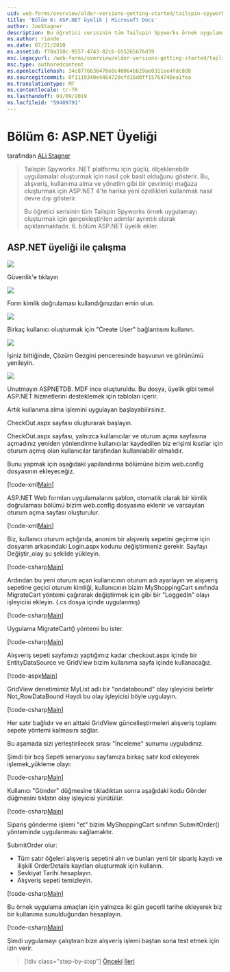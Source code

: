 ```yaml
---
uid: web-forms/overview/older-versions-getting-started/tailspin-spyworks/tailspin-spyworks-part-6
title: 'Bölüm 6: ASP.NET üyelik | Microsoft Docs'
author: JoeStagner
description: Bu öğretici serisinin tüm Tailspin Spyworks örnek uygulamayı oluşturmak için gerçekleştirilen adımlar ayrıntılı olarak açıklanmaktadır. 6. bölüm ASP.NET üyelik ekler.
ms.author: riande
ms.date: 07/21/2010
ms.assetid: f70a310c-9557-4743-82cb-655265676d39
msc.legacyurl: /web-forms/overview/older-versions-getting-started/tailspin-spyworks/tailspin-spyworks-part-6
msc.type: authoredcontent
ms.openlocfilehash: 34c8776636478e8c40064bb29ae0311ee4fdc8d8
ms.sourcegitcommit: 0f1119340e4464720cfd16d0ff15764746ea1fea
ms.translationtype: MT
ms.contentlocale: tr-TR
ms.lasthandoff: 04/09/2019
ms.locfileid: "59409791"
---
```

# <a name="part-6-aspnet-membership"></a>Bölüm 6: ASP.NET Üyeliği

tarafından [ALi Stagner](https://github.com/JoeStagner)

> Tailspin Spyworks .NET platformu için güçlü, ölçeklenebilir uygulamalar oluşturmak için nasıl çok basit olduğunu gösterir. Bu, alışveriş, kullanıma alma ve yönetim gibi bir çevrimiçi mağaza oluşturmak için ASP.NET 4'te harika yeni özellikleri kullanmak nasıl devre dışı gösterir.
> 
> Bu öğretici serisinin tüm Tailspin Spyworks örnek uygulamayı oluşturmak için gerçekleştirilen adımlar ayrıntılı olarak açıklanmaktadır. 6. bölüm ASP.NET üyelik ekler.


## <a id="_Toc260221672"></a>  ASP.NET üyeliği ile çalışma

![](tailspin-spyworks-part-6/_static/image1.png)

Güvenlik'e tıklayın

![](tailspin-spyworks-part-6/_static/image1.jpg)

Form kimlik doğrulaması kullandığınızdan emin olun.

![](tailspin-spyworks-part-6/_static/image2.jpg)

Birkaç kullanıcı oluşturmak için "Create User" bağlantısını kullanın.

![](tailspin-spyworks-part-6/_static/image3.jpg)

İşiniz bittiğinde, Çözüm Gezgini penceresinde başvurun ve görünümü yenileyin.

![](tailspin-spyworks-part-6/_static/image2.png)

Unutmayın ASPNETDB. MDF ince oluşturuldu. Bu dosya, üyelik gibi temel ASP.NET hizmetlerini desteklemek için tabloları içerir.

Artık kullanıma alma işlemini uygulayan başlayabilirsiniz.

CheckOut.aspx sayfası oluşturarak başlayın.

CheckOut.aspx sayfası, yalnızca kullanıcılar ve oturum açma sayfasına açmadınız yeniden yönlendirme kullanıcılar kaydedilen biz erişimi kısıtlar için oturum açmış olan kullanıcılar tarafından kullanılabilir olmalıdır.

Bunu yapmak için aşağıdaki yapılandırma bölümüne bizim web.config dosyasının ekleyeceğiz.

[!code-xml[Main](tailspin-spyworks-part-6/samples/sample1.xml)]

ASP.NET Web formları uygulamalarını şablon, otomatik olarak bir kimlik doğrulaması bölümü bizim web.config dosyasına eklenir ve varsayılan oturum açma sayfası oluşturulur.

[!code-xml[Main](tailspin-spyworks-part-6/samples/sample2.xml)]

Biz, kullanıcı oturum açtığında, anonim bir alışveriş sepetini geçirme için dosyanın arkasındaki Login.aspx kodunu değiştirmeniz gerekir. Sayfayı Değiştir\_olay şu şekilde yükleyin.

[!code-csharp[Main](tailspin-spyworks-part-6/samples/sample3.cs)]

Ardından bu yeni oturum açan kullanıcının oturum adı ayarlayın ve alışveriş sepetine geçici oturum kimliği, kullanıcının bizim MyShoppingCart sınıfında MigrateCart yöntemi çağırarak değiştirmek için gibi bir "LoggedIn" olayı işleyicisi ekleyin. (.cs dosya içinde uygulanmış)

[!code-csharp[Main](tailspin-spyworks-part-6/samples/sample4.cs)]

Uygulama MigrateCart() yöntemi bu ister.

[!code-csharp[Main](tailspin-spyworks-part-6/samples/sample5.cs)]

Alışveriş sepeti sayfamızı yaptığımız kadar checkout.aspx içinde bir EntityDataSource ve GridView bizim kullanıma sayfa içinde kullanacağız.

[!code-aspx[Main](tailspin-spyworks-part-6/samples/sample6.aspx)]

GridView denetimimiz MyList adlı bir "ondatabound" olay işleyicisi belirtir Not\_RowDataBound Haydi bu olay işleyicisi böyle uygulayın.

[!code-csharp[Main](tailspin-spyworks-part-6/samples/sample7.cs)]

Her satır bağlıdır ve en alttaki GridView güncelleştirmeleri alışveriş toplamı sepete yöntemi kalmasını sağlar.

Bu aşamada sizi yerleştirilecek sırası "İnceleme" sunumu uyguladınız.

Şimdi bir boş Sepeti senaryosu sayfamıza birkaç satır kod ekleyerek işlemek\_yükleme olayı:

[!code-csharp[Main](tailspin-spyworks-part-6/samples/sample8.cs)]

Kullanıcı "Gönder" düğmesine tıkladıktan sonra aşağıdaki kodu Gönder düğmesini tıklatın olay işleyicisi yürütülür.

[!code-csharp[Main](tailspin-spyworks-part-6/samples/sample9.cs)]

Sipariş gönderme işlemi "et" bizim MyShoppingCart sınıfının SubmitOrder() yönteminde uygulanması sağlamaktır.

SubmitOrder olur:

- Tüm satır öğeleri alışveriş sepetini alın ve bunları yeni bir sipariş kaydı ve ilişkili OrderDetails kayıtları oluşturmak için kullanın.
- Sevkiyat Tarihi hesaplayın.
- Alışveriş sepeti temizleyin.


[!code-csharp[Main](tailspin-spyworks-part-6/samples/sample10.cs)]

Bu örnek uygulama amaçları için yalnızca iki gün geçerli tarihe ekleyerek biz bir kullanıma sunulduğundan hesaplayın.

[!code-csharp[Main](tailspin-spyworks-part-6/samples/sample11.cs)]

Şimdi uygulamayı çalıştıran bize alışveriş işlemi baştan sona test etmek için izin verir.

> [!div class="step-by-step"]
> [Önceki](tailspin-spyworks-part-5.md)
> [İleri](tailspin-spyworks-part-7.md)
